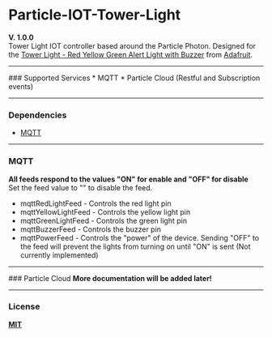# Particle-IOT-Tower-Light
<b>V. 1.0.0</b><br/>
Tower Light IOT controller based around the Particle Photon. Designed for the <a href="https://www.adafruit.com/products/2993">Tower Light - Red Yellow Green Alert Light with Buzzer</a> from <a href="adafruit.com">Adafruit</a>.

<hr/>
### Supported Services
* MQTT
* Particle Cloud (Restful and Subscription events)

<hr/>

### Dependencies
 * <a href="https://github.com/hirotakaster/MQTT">MQTT</a>

<hr/>

### MQTT
<b>All feeds respond to the values "ON" for enable and "OFF" for disable</b><br/>
Set the feed value to "" to disable the feed.
* mqttRedLightFeed - Controls the red light pin
* mqttYellowLightFeed - Controls the yellow light pin
* mqttGreenLightFeed - Controls the green light pin
* mqttBuzzerFeed - Controls the buzzer pin
* mqttPowerFeed - Controls the "power" of the device. Sending "OFF" to the feed will prevent the lights from turning on until "ON" is sent (Not currently implemented)

<hr/>
### Particle Cloud
<b>More documentation will be added later!<b/>
<hr/>

### License
<a href="https://github.com/thetestgame/Particle-IOT-Tower-Light/blob/master/LICENSE">MIT</a>
